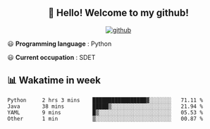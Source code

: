 <h2 align="center">👋 Hello! Welcome to my github! </h2>
<p align="center">
  <a href="https://github.com/usergwen"><img src="https://img.shields.io/badge/GitHub-24292e" alt="github"></a>
</p>

😃 **Programming language** : Python

😃 **Current occupation** : SDET

## 📊 Wakatime in week

<!--START_SECTION:waka-->
```text
Python     2 hrs 3 mins    █████████████████▓░░░░░░░   71.11 % 
Java       38 mins         █████▒░░░░░░░░░░░░░░░░░░░   21.94 % 
YAML       9 mins          █▒░░░░░░░░░░░░░░░░░░░░░░░   05.53 % 
Other      1 min           ▒░░░░░░░░░░░░░░░░░░░░░░░░   00.87 % 
```
<!--END_SECTION:waka-->




